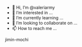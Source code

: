 - 👋 Hi, I’m @valeriarmy
- 👀 I’m interested in ...
- 🌱 I’m currently learning ...
- 💞️ I’m looking to collaborate on ...
- 📫 How to reach me ...

<!---
valeriarmy/valeriarmy is a ✨ special ✨ repository because its `README.md` (this file) appears on your GitHub profile.
You can click the Preview link to take a look at your changes.
---> 
jimin-mochi
